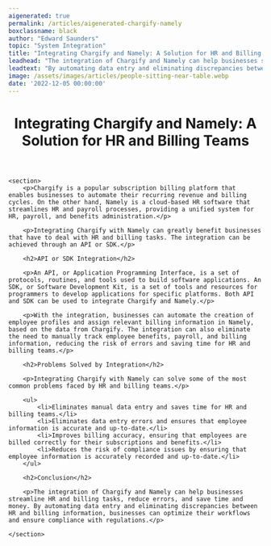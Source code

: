```yaml
---
aigenerated: true
permalink: /articles/aigenerated-chargify-namely
boxclassname: black
author: "Edward Saunders"
topic: "System Integration"
title: "Integrating Chargify and Namely: A Solution for HR and Billing Teams"
leadhead: "The integration of Chargify and Namely can help businesses streamline HR and billing tasks, reduce errors, and save time and money"
leadtext: "By automating data entry and eliminating discrepancies between HR and billing information, businesses can optimize their workflows and ensure compliance with regulations."
image: /assets/images/articles/people-sitting-near-table.webp
date: '2022-12-05 00:00:00'
---
```

<div class="arttext">
	<header>
		<h1>Integrating Chargify and Namely: A Solution for HR and Billing Teams</h1>
	</header>

	<section>
		<p>Chargify is a popular subscription billing platform that enables businesses to automate their recurring revenue and billing cycles. On the other hand, Namely is a cloud-based HR software that streamlines HR and payroll processes, providing a unified system for HR, payroll, and benefits administration.</p>

		<p>Integrating Chargify with Namely can greatly benefit businesses that have to deal with HR and billing tasks. The integration can be achieved through an API or SDK.</p>

		<h2>API or SDK Integration</h2>

		<p>An API, or Application Programming Interface, is a set of protocols, routines, and tools used to build software applications. An SDK, or Software Development Kit, is a set of tools and resources for programmers to develop applications for specific platforms. Both API and SDK can be used to integrate Chargify and Namely.</p>

		<p>With the integration, businesses can automate the creation of employee profiles and assign relevant billing information in Namely, based on the data from Chargify. The integration can also eliminate the need to manually track employee benefits, payroll, and billing information, reducing the risk of errors and saving time for HR and billing teams.</p>

		<h2>Problems Solved by Integration</h2>

		<p>Integrating Chargify with Namely can solve some of the most common problems faced by HR and billing teams.</p>

		<ul>
			<li>Eliminates manual data entry and saves time for HR and billing teams.</li>
			<li>Eliminates data entry errors and ensures that employee information is accurate and up-to-date.</li>
			<li>Improves billing accuracy, ensuring that employees are billed correctly for their subscriptions and benefits.</li>
			<li>Reduces the risk of compliance issues by ensuring that employee information is accurately recorded and up-to-date.</li>
		</ul>

		<h2>Conclusion</h2>

		<p>The integration of Chargify and Namely can help businesses streamline HR and billing tasks, reduce errors, and save time and money. By automating data entry and eliminating discrepancies between HR and billing information, businesses can optimize their workflows and ensure compliance with regulations.</p>

	</section>

</div>